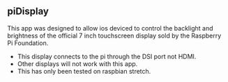 ##  piDisplay
This app was designed to allow ios deviced to control the backlight and brightness of the official 7 inch touchscreen display sold by the Raspberry Pi Foundation.

* This display connects to the pi through the DSI port not HDMI.
* Other displays will not work with this app.
* This has only been tested on raspbian stretch.

